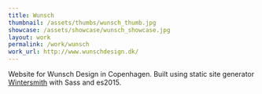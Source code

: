 ```yaml
---
title: Wunsch
thumbnail: /assets/thumbs/wunsch_thumb.jpg
showcase: /assets/showcase/wunsch_showcase.jpg
layout: work
permalink: /work/wunsch
work_url: http://www.wunschdesign.dk/
---
```


Website for Wunsch Design in Copenhagen. Built using static site generator [Wintersmith](http://wintersmith.io/) with Sass and es2015.